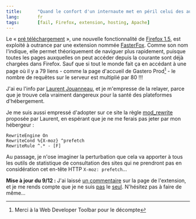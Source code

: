 ```yaml
--- 
title:      "Quand le confort d'un internaute met en péril celui des autres" 
lang:       fr 
tags:       [fail, Firefox, extension, hosting, Apache]
---
```


Le « [pré téléchargement](http://www.mozilla.org/projects/netlib/Link_Prefetching_FAQ.html) », une nouvelle fonctionnalité de [Firefox 1.5](http://www.mozilla.com/), est exploité à outrance par une extension nommée [FasterFox](http://fasterfox.mozdev.org/). Comme son nom l'indique, elle permet théoriquement de naviguer plus rapidement, puisque toutes les pages auxquelles on peut accéder depuis la courante sont déjà chargées dans Firefox. Sauf que si tout le monde fait ça en accédant à une page où il y a 79 liens - comme la page d'accueil de Gastero Prod[^1] - le nombre de requêtes sur le serveur est multiplié par 80 !!!

[^1]: Merci à la Web Developer Toolbar pour le décompte

J'ai eu l'info par [Laurent Jouanneau](http://ljouanneau.com/blog/2005/12/07/502-fasterfox-abuse-sur-le-prefetching), et je m'empresse de la relayer, parce que je trouve cela vraiment dangereux pour la santé des plateformes d'hébergement.

Je me suis aussi empressé d'adopter sur ce site la règle [mod_rewrite](http://www.webmaster-hub.com/publication/article5.html) proposée par Laurent, en espérant que je ne me ferais pas jeter par mon hébergeur :

```apacheconf
RewriteEngine On
RewriteCond %{X-moz} ^prefetch
RewriteRule ^.* - [F]
```

Au passage, je n'ose imaginer la perturbation que cela va apporter à tous les outils de statistique de consultation des sites qui ne prendront pas en considération cet en-tête HTTP `X-moz: prefetch`…

**Mise à jour du 9/12 :** J'ai laissé [un commentaire](https://addons.mozilla.org/extensions/moreinfo.php?id=1269&vid=7401&page=comments&action=successful#87434) sur la page de l'extension, et je me rends compte que je ne suis [pas](https://addons.mozilla.org/extensions/moreinfo.php?id=1269&vid=7401&page=comments&action=successful#87291) le [seul](https://addons.mozilla.org/extensions/moreinfo.php?id=1269&vid=7401&page=comments&action=successful#87432). N'hésitez pas à faire de même…
